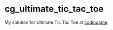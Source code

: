 # cg_ultimate_tic_tac_toe
My solution for Ultimate Tic Tac Toe at [codingame](https://www.codingame.com).
